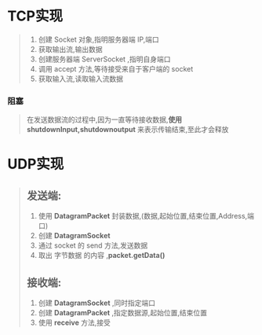# TCP实现

>   1.  创建 Socket 对象,指明服务器端 IP,端口
>   2.  获取输出流,输出数据
>   3.  创建服务器端 ServerSocket ,指明自身端口
>   4.  调用 accept 方法,等待接受来自于客户端的 socket 
>   5.  获取输入流,读取输入流数据

### 阻塞

>   在发送数据流的过程中,因为一直等待接收数据,**使用 shutdownInput,shutdownoutput** 来表示传输结束,至此才会释放

# UDP实现

>   ## 发送端:
>
>   1.  使用 **DatagramPacket** 封装数据,(数据,起始位置,结束位置,Address,端口)
>   2.  创建 **DatagramSocket** 
>   3.  通过 socket 的 send 方法,发送数据
>   4.  取出 字节数据 的内容 ,**packet.getData()**
>
>   ## 接收端:
>
>   1.  创建 **DatagramSocket** ,同时指定端口
>   2.  创建 **DatagramPacket** ,指定数据源,起始位置,结束位置
>   3.  使用 **receive** 方法,接受

